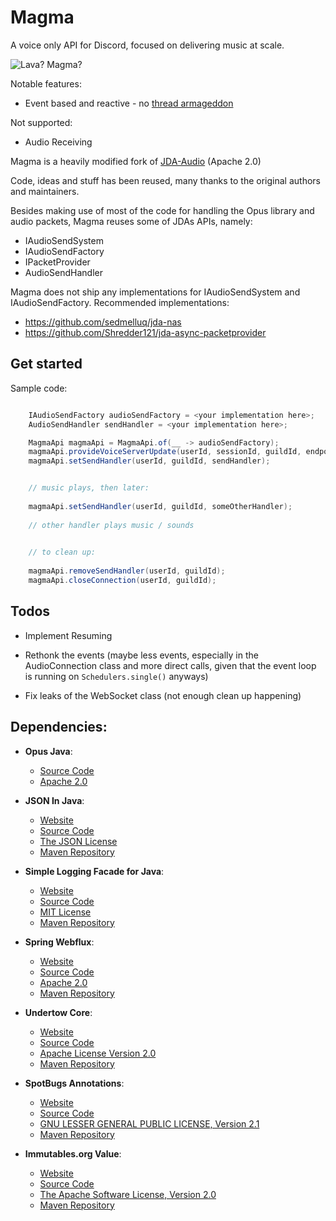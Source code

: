 # Magma

A voice only API for Discord, focused on delivering music at scale.

![Lava? Magma?](https://i.imgur.com/8Nudc2k.png)


Notable features:
- Event based and reactive - no [thread armageddon](https://ratelimits.are-la.me/794af4.png)

Not supported:
- Audio Receiving


Magma is a heavily modified fork of [JDA-Audio](https://github.com/DV8FromTheWorld/JDA-Audio) (Apache 2.0)

Code, ideas and stuff has been reused, many thanks to the original authors and maintainers.

Besides making use of most of the code for handling the Opus library and audio packets,
Magma reuses some of JDAs APIs, namely:
- IAudioSendSystem
- IAudioSendFactory
- IPacketProvider
- AudioSendHandler

Magma does not ship any implementations for IAudioSendSystem and IAudioSendFactory.
Recommended implementations:
- https://github.com/sedmelluq/jda-nas
- https://github.com/Shredder121/jda-async-packetprovider



## Get started

Sample code:
```java

    IAudioSendFactory audioSendFactory = <your implementation here>;
    AudioSendHandler sendHandler = <your implementation here>;

    MagmaApi magmaApi = MagmaApi.of(__ -> audioSendFactory);
    magmaApi.provideVoiceServerUpdate(userId, sessionId, guildId, endpoint, token);
    magmaApi.setSendHandler(userId, guildId, sendHandler);


    // music plays, then later:
    
    magmaApi.setSendHandler(userId, guildId, someOtherHandler);
    
    // other handler plays music / sounds

    
    // to clean up:   
    
    magmaApi.removeSendHandler(userId, guildId);
    magmaApi.closeConnection(userId, guildId);

```

## Todos

- Implement Resuming

- Rethonk the events (maybe less events, especially in the AudioConnection class and more direct calls,
given that the event loop is running on `Schedulers.single()` anyways)
- Fix leaks of the WebSocket class (not enough clean up happening)


## Dependencies:

- **Opus Java**:
  - [Source Code](https://github.com/discord-java/opus-java)
  - [Apache 2.0](https://github.com/discord-java/opus-java/blob/634c74a76c311252a6b5c91b1533d2baa7990406/src/main/java/net/dv8tion/jda/core/utils/NativeUtil.java)

- **JSON In Java**:
  - [Website](http://json.org/)
  - [Source Code](https://github.com/stleary/JSON-java)
  - [The JSON License](http://json.org/license)
  - [Maven Repository](https://mvnrepository.com/artifact/org.json/json)

- **Simple Logging Facade for Java**:
  - [Website](https://www.slf4j.org/)
  - [Source Code](https://github.com/qos-ch/slf4j)
  - [MIT License](http://www.opensource.org/licenses/mit-license.php)
  - [Maven Repository](https://mvnrepository.com/artifact/org.slf4j/slf4j-api/)

- **Spring Webflux**:
  - [Website](https://projects.spring.io/spring-framework/)
  - [Source Code](https://github.com/spring-projects/spring-framework)
  - [Apache 2.0](http://www.apache.org/licenses/LICENSE-2.0)
  - [Maven Repository](https://mvnrepository.com/artifact/org.springframework/spring-webflux)
  
- **Undertow Core**:
  - [Website](http://undertow.io/)
  - [Source Code](https://github.com/undertow-io/undertow)
  - [Apache License Version 2.0](http://repository.jboss.org/licenses/apache-2.0.txt)
  - [Maven Repository](https://mvnrepository.com/artifact/io.undertow/undertow-core) 

- **SpotBugs Annotations**:
  - [Website](https://spotbugs.github.io/)
  - [Source Code](https://github.com/spotbugs/spotbugs)
  - [GNU LESSER GENERAL PUBLIC LICENSE, Version 2.1](https://www.gnu.org/licenses/old-licenses/lgpl-2.1.en.html)
  - [Maven Repository](https://mvnrepository.com/artifact/com.github.spotbugs/spotbugs-annotations)

- **Immutables.org Value**:
  - [Website](http://immutables.org/)
  - [Source Code](https://github.com/immutables/immutables)
  - [The Apache Software License, Version 2.0](http://www.apache.org/licenses/LICENSE-2.0.txt)
  - [Maven Repository](https://mvnrepository.com/artifact/org.immutables/value)
